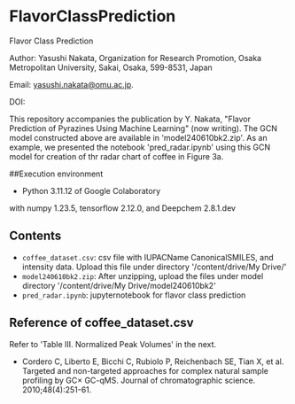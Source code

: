 # FlavorClassPrediction
Flavor Class Prediction

Author: Yasushi Nakata, Organization for Research Promotion, Osaka Metropolitan University, Sakai, Osaka, 599-8531, Japan

Email: yasushi.nakata@omu.ac.jp.

DOI:

This repository accompanies the publication by Y. Nakata, "Flavor Prediction of Pyrazines Using Machine Learning" (now writing). 
The GCN model constructed above are available in 'model240610bk2.zip'.
As an example, we presented the notebook 'pred_radar.ipynb' using this GCN model for creation of thr radar chart of coffee in Figure 3a.

##Execution environment

- Python 3.11.12 of Google Colaboratory

with numpy 1.23.5, tensorflow 2.12.0, and Deepchem 2.8.1.dev
 
## Contents
- ```coffee_dataset.csv```: csv file with IUPACName CanonicalSMILES, and intensity data. Upload this file under directory '/content/drive/My Drive/'
- ```model240610bk2.zip```: After unzipping, upload the files under model directory '/content/drive/My Drive/model240610bk2'
- ```pred_radar.ipynb```: jupyternotebook for flavor class prediction

## Reference of coffee_dataset.csv
Refer to 'Table III. Normalized Peak Volumes' in the next.
- Cordero C, Liberto E, Bicchi C, Rubiolo P, Reichenbach SE, Tian X, et al. Targeted and non-targeted approaches for complex natural sample profiling by GC× GC-qMS. Journal of chromatographic science. 2010;48(4):251-61.


